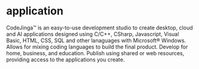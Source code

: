 # application
CodeJinga™ is an easy-to-use development studio to create desktop, cloud and AI applications designed using C/C++, CSharp, Javascript, Visual Basic, HTML, CSS, SQL and other lanaguages with Microsoft® Windows. Allows for mixing coding languages to build the final product. Develop for home, business, and education. Publish using shared or web resources, providing access to the applications you create.
